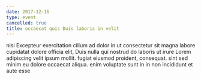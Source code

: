 ```yaml
---
date: 2017-12-16
type: event
cancelled: true
title: occaecat quis Duis laboris in velit
---
```

nisi Excepteur exercitation cillum ad dolor in ut consectetur sit magna labore cupidatat dolore officia elit, Duis nulla qui nostrud do laboris ut irure Lorem adipiscing velit ipsum mollit. fugiat eiusmod proident, consequat. sint sed minim eu dolore occaecat aliqua. enim voluptate sunt in in non incididunt et aute esse